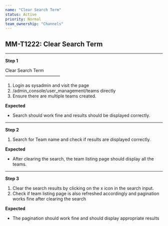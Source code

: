 ```yaml
---
name: "Clear Search Term"
status: Active
priority: Normal
team_ownership: "Channels"
---
```


## MM-T1222: Clear Search Term

---

**Step 1**

Clear Search Term\
–––––––––––––––––––––––––

1. Login as sysadmin and visit the page
2. /admin\_console/user\_management/teams directly
3. Ensure there are multiple teams created.

**Expected**

- Search should work fine and results should be displayed correctly.

---

**Step 2**

1. Search for Team name and check if results are displayed correctly.

**Expected**

- After clearing the search, the team listing page should display all the teams.

---

**Step 3**

1. Clear the search results by clicking on the x icon in the search input.
2. Check if team listing page is also refreshed accordingly and pagination works fine after clearing the search

**Expected**

- The pagination should work fine and should display appropriate results
